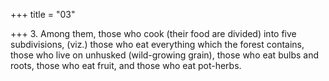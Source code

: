 +++
title = "03"

+++
3. Among them, those who cook (their food are divided) into five subdivisions, (viz.) those who eat everything which the forest contains, those who live on unhusked (wild-growing grain), those who eat bulbs and roots, those who eat fruit, and those who eat pot-herbs.
